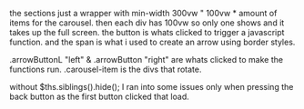 the sections just a wrapper with min-width 300vw " 100vw * amount of items for the carousel.
then each div has 100vw so only one shows and it takes up the full screen.
the button is whats clicked to trigger a javascript function.
and the span is what i used to create an arrow using border styles.


 .arrowButtonL "left" & .arrowButton "right" are whats clicked to make the functions run.
 .carousel-item is the divs that rotate.
 
 without $ths.siblings().hide(); I ran into some issues only when pressing the back button as the first button clicked that load.
 
 
